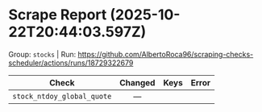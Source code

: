 # Scrape Report (2025-10-22T20:44:03.597Z)

Group: `stocks`  |  Run: https://github.com/AlbertoRoca96/scraping-checks-scheduler/actions/runs/18729322679

| Check | Changed | Keys | Error |
|---|:---:|:--|:--|
| `stock_ntdoy_global_quote` | — |  |  |
